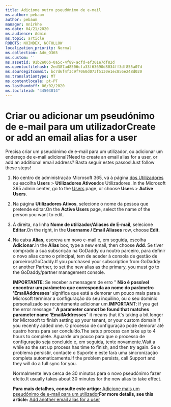 ```yaml
---
title: Adicione outro pseudónimo de e-mail
ms.author: pebaum
author: pebaum
manager: mnirkhe
ms.date: 04/21/2020
ms.audience: Admin
ms.topic: article
ROBOTS: NOINDEX, NOFOLLOW
localization_priority: Normal
ms.collection: Adm_O365
ms.custom: ''
ms.assetid: 91b2e06b-0a5c-4f89-acfd-ef301e7df82d
ms.openlocfilehash: 2ed387ad8506cfa33f63690d8034ff3df855a07d
ms.sourcegitcommit: bc7d6f4f3c9f7060d073f5130e1ec856e248d020
ms.translationtype: MT
ms.contentlocale: pt-PT
ms.lasthandoff: 06/02/2020
ms.locfileid: "44503014"
---
```

# <a name="create-or-add-an-email-alias-for-a-user"></a><span data-ttu-id="b4253-102">Criar ou adicionar um pseudónimo de e-mail para um utilizador</span><span class="sxs-lookup"><span data-stu-id="b4253-102">Create or add an email alias for a user</span></span>

<span data-ttu-id="b4253-103">Precisa criar um pseudónimo de e-mail para um utilizador, ou adicionar um endereço de e-mail adicional?</span><span class="sxs-lookup"><span data-stu-id="b4253-103">Need to create an email alias for a user, or add an additional email address?</span></span> <span data-ttu-id="b4253-104">Basta seguir estes passos!</span><span class="sxs-lookup"><span data-stu-id="b4253-104">Just follow these steps!</span></span>
  
1. <span data-ttu-id="b4253-105">No centro de administração Microsoft 365, vá à página [dos Utilizadores](https://go.microsoft.com/fwlink/p/?linkid=834822) ou escolha **Users** \> **Utilizadores Ativos**dos Utilizadores .</span><span class="sxs-lookup"><span data-stu-id="b4253-105">In the Microsoft 365 admin center, go to the [Users](https://go.microsoft.com/fwlink/p/?linkid=834822) page, or choose **Users** \> **Active Users**.</span></span>
    
2. <span data-ttu-id="b4253-106">Na página **Utilizadores Ativos**, selecione o nome da pessoa que pretende editar.</span><span class="sxs-lookup"><span data-stu-id="b4253-106">On the **Active Users** page, select the name of the person you want to edit.</span></span> 
    
3. <span data-ttu-id="b4253-107">À direita, na linha **Nome de utilizador/Aliases de E-mail**, selecione **Editar**.</span><span class="sxs-lookup"><span data-stu-id="b4253-107">On the right, in the **Username / Email Aliases** row, choose **Edit**.</span></span>
    
4. <span data-ttu-id="b4253-108">Na caixa **Alias,** escreva um novo e-mail e, em seguida, escolha **Adicionar**.</span><span class="sxs-lookup"><span data-stu-id="b4253-108">In the **Alias** box, type a new email, then choose **Add**.</span></span> <span data-ttu-id="b4253-109">Se tiver comprado a sua subscrição na GoDaddy ou noutro parceiro, para definir o novo alias como o principal, tem de aceder à consola de gestão de parceiros/GoDaddy.</span><span class="sxs-lookup"><span data-stu-id="b4253-109">If you purchased your subscription from GoDaddy or another Partner, to set the new alias as the primary, you must go to the GoDaddy/partner management console.</span></span> 
    
    <span data-ttu-id="b4253-110">**IMPORTANTE**: Se receber a mensagem de erro " **Não é possível encontrar um parâmetro que corresponda ao nome do parâmetro 'EmailAddresses**' significa que está a demorar um pouco mais para a Microsoft terminar a configuração do seu inquilino, ou o seu domínio personalizado se recentemente adicionar um.</span><span class="sxs-lookup"><span data-stu-id="b4253-110">**IMPORTANT**: If you get the error message " **A parameter cannot be found that matches parameter name 'EmailAddresses**" it means that it's taking a bit longer for Microsoft to finish setting up your tenant, or your custom domain if you recently added one.</span></span> <span data-ttu-id="b4253-111">O processo de configuração pode demorar até quatro horas para ser concluído.</span><span class="sxs-lookup"><span data-stu-id="b4253-111">The setup process can take up to 4 hours to complete.</span></span> <span data-ttu-id="b4253-112">Aguarde um pouco para que o processo de configuração seja concluído e, em seguida, tente novamente.</span><span class="sxs-lookup"><span data-stu-id="b4253-112">Wait a while so the set up process has time to finish, and then try again.</span></span> <span data-ttu-id="b4253-113">Se o problema persistir, contacte o Suporte e este fará uma sincronização completa automaticamente.</span><span class="sxs-lookup"><span data-stu-id="b4253-113">If the problem persists, call Support and they will do a full sync for you.</span></span>
    
    <span data-ttu-id="b4253-114">Normalmente leva cerca de 30 minutos para o novo pseudónimo fazer efeito.</span><span class="sxs-lookup"><span data-stu-id="b4253-114">It usually takes about 30 minutes for the new alias to take effect.</span></span>
    
    <span data-ttu-id="b4253-115">**Para mais detalhes, consulte este artigo:** [Adicione mais um pseudónimo de e-mail para um utilizador](https://docs.microsoft.com/microsoft-365/admin/email/add-another-email-alias-for-a-user)</span><span class="sxs-lookup"><span data-stu-id="b4253-115">**For more details, see this article:** [Add another email alias for a user](https://docs.microsoft.com/microsoft-365/admin/email/add-another-email-alias-for-a-user)</span></span>
    


